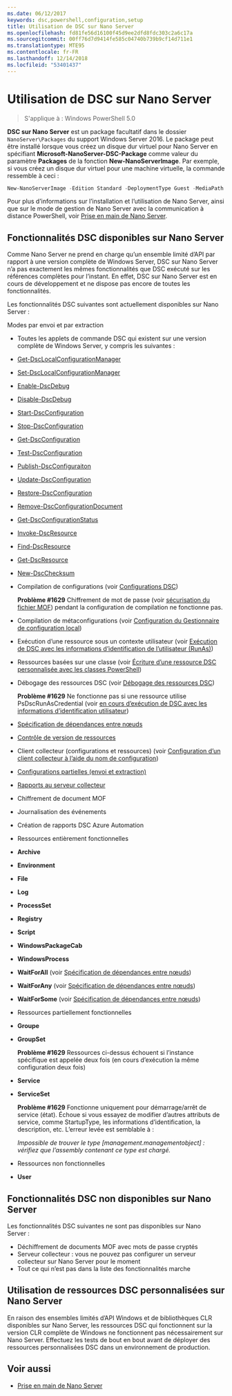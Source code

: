 ```yaml
---
ms.date: 06/12/2017
keywords: dsc,powershell,configuration,setup
title: Utilisation de DSC sur Nano Server
ms.openlocfilehash: fd81fe56d16100f45d9ee2dfd8fdc303c2a6c17a
ms.sourcegitcommit: 00ff76d7d9414fe585c04740b739b9cf14d711e1
ms.translationtype: MTE95
ms.contentlocale: fr-FR
ms.lasthandoff: 12/14/2018
ms.locfileid: "53401437"
---
```

# <a name="using-dsc-on-nano-server"></a>Utilisation de DSC sur Nano Server

> S'applique à : Windows PowerShell 5.0

**DSC sur Nano Server** est un package facultatif dans le dossier `NanoServer\Packages` du support Windows Server 2016. Le package peut être installé lorsque vous créez un disque dur virtuel pour Nano Server en spécifiant **Microsoft-NanoServer-DSC-Package** comme valeur du paramètre **Packages** de la fonction **New-NanoServerImage**. Par exemple, si vous créez un disque dur virtuel pour une machine virtuelle, la commande ressemble à ceci :

```powershell
New-NanoServerImage -Edition Standard -DeploymentType Guest -MediaPath f:\ -BasePath .\Base -TargetPath .\Nano1\Nano.vhd -ComputerName Nano1 -Packages Microsoft-NanoServer-DSC-Package
```

Pour plus d’informations sur l’installation et l’utilisation de Nano Server, ainsi que sur le mode de gestion de Nano Server avec la communication à distance PowerShell, voir [Prise en main de Nano Server](/windows-server/get-started/getting-started-with-nano-server).

## <a name="dsc-features-available-on-nano-server"></a>Fonctionnalités DSC disponibles sur Nano Server

Comme Nano Server ne prend en charge qu’un ensemble limité d’API par rapport à une version complète de Windows Server, DSC sur Nano Server n’a pas exactement les mêmes fonctionnalités que DSC exécuté sur les références complètes pour l’instant. En effet, DSC sur Nano Server est en cours de développement et ne dispose pas encore de toutes les fonctionnalités.

Les fonctionnalités DSC suivantes sont actuellement disponibles sur Nano Server :

Modes par envoi et par extraction

- Toutes les applets de commande DSC qui existent sur une version complète de Windows Server, y compris les suivantes :
- [Get-DscLocalConfigurationManager](/powershell/module/PSDesiredStateConfiguration/Get-DscLocalConfigurationManager)
- [Set-DscLocalConfigurationManager](/powershell/module/PSDesiredStateConfiguration/Set-DscLocalConfigurationManager)
- [Enable-DscDebug](/powershell/module/PSDesiredStateConfiguration/Enable-DscDebug)
- [Disable-DscDebug](/powershell/module/PSDesiredStateConfiguration/Disable-DscDebug)
- [Start-DscConfiguration](/powershell/module/psdesiredstateconfiguration/start-dscconfiguration)
- [Stop-DscConfiguration](/powershell/module/PSDesiredStateConfiguration/Stop-DscConfiguration)
- [Get-DscConfiguration](/powershell/module/PSDesiredStateConfiguration/Get-DscConfiguration)
- [Test-DscConfiguration](/powershell/module/psdesiredstateconfiguration/Test-DSCConfiguration)
- [Publish-DscConfiguraiton](/powershell/module/PSDesiredStateConfiguration/Publish-DscConfiguration)
- [Update-DscConfiguration](/powershell/module/PSDesiredStateConfiguration/Update-DscConfiguration)
- [Restore-DscConfiguration](/powershell/module/PSDesiredStateConfiguration/Restore-DscConfiguration)
- [Remove-DscConfigurationDocument](/powershell/module/PSDesiredStateConfiguration/Remove-DscConfigurationDocument)
- [Get-DscConfigurationStatus](/powershell/module/PSDesiredStateConfiguration/Get-DscConfigurationStatus)
- [Invoke-DscResource](/powershell/module/PSDesiredStateConfiguration/Invoke-DscResource)
- [Find-DscResource](https://technet.microsoft.com/en-us/library/mt517874.aspx)
- [Get-DscResource](/powershell/module/PSDesiredStateConfiguration/Get-DscResource)
- [New-DscChecksum](/powershell/module/PSDesiredStateConfiguration/New-DSCCheckSum)

- Compilation de configurations (voir [Configurations DSC](../configurations/configurations.md))

  **Problème #1629** Chiffrement de mot de passe (voir [sécurisation du fichier MOF](../pull-server/secureMOF.md)) pendant la configuration de compilation ne fonctionne pas.

- Compilation de métaconfigurations (voir [Configuration du Gestionnaire de configuration local](../managing-nodes/metaConfig.md))

- Exécution d’une ressource sous un contexte utilisateur (voir [Exécution de DSC avec les informations d’identification de l’utilisateur (RunAs)](../configurations/runAsUser.md))

- Ressources basées sur une classe (voir [Écriture d’une ressource DSC personnalisée avec les classes PowerShell](../resources/authoringResourceClass.md))

- Débogage des ressources DSC (voir [Débogage des ressources DSC](../troubleshooting/debugResource.md))

  **Problème #1629** Ne fonctionne pas si une ressource utilise PsDscRunAsCredential (voir [en cours d’exécution de DSC avec les informations d’identification utilisateur](../configurations/runAsUser.md))

- [Spécification de dépendances entre nœuds](../configurations/crossNodeDependencies.md)

- [Contrôle de version de ressources](../configurations/sxsResource.md)

- Client collecteur (configurations et ressources) (voir [Configuration d’un client collecteur à l’aide du nom de configuration](../pull-server/pullClientConfigNames.md))

- [Configurations partielles (envoi et extraction)](../pull-server/partialConfigs.md)

- [Rapports au serveur collecteur](../pull-server/reportServer.md)

- Chiffrement de document MOF

- Journalisation des événements

- Création de rapports DSC Azure Automation

- Ressources entièrement fonctionnelles

- **Archive**
- **Environment**
- **File**
- **Log**
- **ProcessSet**
- **Registry**
- **Script**
- **WindowsPackageCab**
- **WindowsProcess**
- **WaitForAll** (voir [Spécification de dépendances entre nœuds](../configurations/crossNodeDependencies.md))
- **WaitForAny** (voir [Spécification de dépendances entre nœuds](../configurations/crossNodeDependencies.md))
- **WaitForSome** (voir [Spécification de dépendances entre nœuds](../configurations/crossNodeDependencies.md))

- Ressources partiellement fonctionnelles
- **Groupe**
- **GroupSet**

  **Problème #1629** Ressources ci-dessus échouent si l’instance spécifique est appelée deux fois (en cours d’exécution la même configuration deux fois)

- **Service**
- **ServiceSet**

  **Problème #1629** Fonctionne uniquement pour démarrage/arrêt de service (état). Échoue si vous essayez de modifier d’autres attributs de service, comme StartupType, les informations d’identification, la description, etc. L’erreur levée est semblable à :

  *Impossible de trouver le type [management.managementobject] : vérifiez que l’assembly contenant ce type est chargé.*

- Ressources non fonctionnelles
- **User**

## <a name="dsc-features-not-available-on-nano-server"></a>Fonctionnalités DSC non disponibles sur Nano Server

Les fonctionnalités DSC suivantes ne sont pas disponibles sur Nano Server :

- Déchiffrement de documents MOF avec mots de passe cryptés
- Serveur collecteur : vous ne pouvez pas configurer un serveur collecteur sur Nano Server pour le moment
- Tout ce qui n’est pas dans la liste des fonctionnalités marche

## <a name="using-custom-dsc-resources-on-nano-server"></a>Utilisation de ressources DSC personnalisées sur Nano Server

En raison des ensembles limités d’API Windows et de bibliothèques CLR disponibles sur Nano Server, les ressources DSC qui fonctionnent sur la version CLR complète de Windows ne fonctionnent pas nécessairement sur Nano Server.
Effectuez les tests de bout en bout avant de déployer des ressources personnalisées DSC dans un environnement de production.

## <a name="see-also"></a>Voir aussi

- [Prise en main de Nano Server](/windows-server/get-started/getting-started-with-nano-server)
